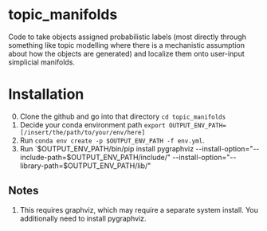 # topic_manifolds
Code to take objects assigned probabilistic labels (most directly through something like topic modelling where there is a mechanistic assumption about how the objects are generated) and localize them onto user-input simplicial manifolds.

# Installation
  0. Clone the github and go into that directory `cd topic_manifolds`
  1. Decide your conda environment path `export OUTPUT_ENV_PATH=[/insert/the/path/to/your/env/here]`
  1. Run `conda env create -p $OUTPUT_ENV_PATH -f env.yml`.
  2. Run `$OUTPUT_ENV_PATH/bin/pip install pygraphviz --install-option="--include-path=$OUTPUT_ENV_PATH/include/"
     --install-option="--library-path=$OUTPUT_ENV_PATH/lib/"

## Notes
  1. This requires graphviz, which may require a separate system install. You additionally need to install
     pygraphviz.
